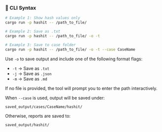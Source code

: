 ### 🔧 CLI Syntax

```bash
# Example 1: Show hash values only
cargo run -p hashit -- /path_to_file/

# Example 2: Save as .txt
cargo run -p hashit -- /path_to_file/ -o -t

# Example 3: Save to case folder
cargo run -p hashit -- /path_to_file/ -o -t --case CaseName
```

Use `-o` to save output and include one of the following format flags:
- `-t` → Save as `.txt`
- `-j` → Save as `.json`
- `-m` → Save as `.md`

If no file is provided, the tool will prompt you to enter the path interactively.

When `--case` is used, output will be saved under:

```
saved_output/cases/CaseName/hashit/
```

Otherwise, reports are saved to:

```
saved_output/hashit/
```